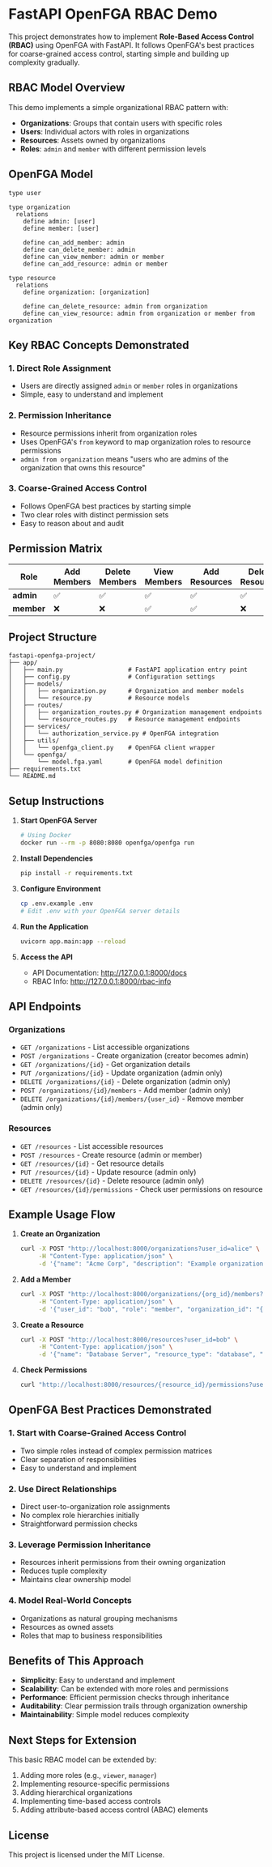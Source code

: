# FastAPI OpenFGA RBAC Demo

This project demonstrates how to implement **Role-Based Access Control (RBAC)** using OpenFGA with FastAPI. It follows OpenFGA's best practices for coarse-grained access control, starting simple and building up complexity gradually.

## RBAC Model Overview

This demo implements a simple organizational RBAC pattern with:

- **Organizations**: Groups that contain users with specific roles
- **Users**: Individual actors with roles in organizations  
- **Resources**: Assets owned by organizations
- **Roles**: `admin` and `member` with different permission levels

## OpenFGA Model

```
type user

type organization
  relations
    define admin: [user]
    define member: [user]
    
    define can_add_member: admin
    define can_delete_member: admin
    define can_view_member: admin or member
    define can_add_resource: admin or member

type resource
  relations
    define organization: [organization]
    
    define can_delete_resource: admin from organization
    define can_view_resource: admin from organization or member from organization
```

## Key RBAC Concepts Demonstrated

### 1. **Direct Role Assignment**
- Users are directly assigned `admin` or `member` roles in organizations
- Simple, easy to understand and implement

### 2. **Permission Inheritance**
- Resource permissions inherit from organization roles
- Uses OpenFGA's `from` keyword to map organization roles to resource permissions
- `admin from organization` means "users who are admins of the organization that owns this resource"

### 3. **Coarse-Grained Access Control**
- Follows OpenFGA best practices by starting simple
- Two clear roles with distinct permission sets
- Easy to reason about and audit

## Permission Matrix

| Role | Add Members | Delete Members | View Members | Add Resources | Delete Resources | View Resources |
|------|-------------|----------------|--------------|---------------|------------------|----------------|
| **admin** | ✅ | ✅ | ✅ | ✅ | ✅ | ✅ |
| **member** | ❌ | ❌ | ✅ | ✅ | ❌ | ✅ |

## Project Structure

```
fastapi-openfga-project/
├── app/
│   ├── main.py                  # FastAPI application entry point
│   ├── config.py                # Configuration settings
│   ├── models/
│   │   ├── organization.py      # Organization and member models
│   │   └── resource.py          # Resource models
│   ├── routes/
│   │   ├── organization_routes.py # Organization management endpoints
│   │   └── resource_routes.py   # Resource management endpoints
│   ├── services/
│   │   └── authorization_service.py # OpenFGA integration
│   ├── utils/
│   │   └── openfga_client.py    # OpenFGA client wrapper
│   └── openfga/
│       └── model.fga.yaml       # OpenFGA model definition
├── requirements.txt
└── README.md
```

## Setup Instructions

1. **Start OpenFGA Server**
   ```bash
   # Using Docker
   docker run --rm -p 8080:8080 openfga/openfga run
   ```

2. **Install Dependencies**
   ```bash
   pip install -r requirements.txt
   ```

3. **Configure Environment**
   ```bash
   cp .env.example .env
   # Edit .env with your OpenFGA server details
   ```

4. **Run the Application**
   ```bash
   uvicorn app.main:app --reload
   ```

5. **Access the API**
   - API Documentation: http://127.0.0.1:8000/docs
   - RBAC Info: http://127.0.0.1:8000/rbac-info

## API Endpoints

### Organizations
- `GET /organizations` - List accessible organizations
- `POST /organizations` - Create organization (creator becomes admin)
- `GET /organizations/{id}` - Get organization details
- `PUT /organizations/{id}` - Update organization (admin only)
- `DELETE /organizations/{id}` - Delete organization (admin only)
- `POST /organizations/{id}/members` - Add member (admin only)
- `DELETE /organizations/{id}/members/{user_id}` - Remove member (admin only)

### Resources
- `GET /resources` - List accessible resources
- `POST /resources` - Create resource (admin or member)
- `GET /resources/{id}` - Get resource details
- `PUT /resources/{id}` - Update resource (admin only)
- `DELETE /resources/{id}` - Delete resource (admin only)
- `GET /resources/{id}/permissions` - Check user permissions on resource

## Example Usage Flow

1. **Create an Organization**
   ```bash
   curl -X POST "http://localhost:8000/organizations?user_id=alice" \
        -H "Content-Type: application/json" \
        -d '{"name": "Acme Corp", "description": "Example organization"}'
   ```

2. **Add a Member**
   ```bash
   curl -X POST "http://localhost:8000/organizations/{org_id}/members?user_id=alice" \
        -H "Content-Type: application/json" \
        -d '{"user_id": "bob", "role": "member", "organization_id": "{org_id}"}'
   ```

3. **Create a Resource**
   ```bash
   curl -X POST "http://localhost:8000/resources?user_id=bob" \
        -H "Content-Type: application/json" \
        -d '{"name": "Database Server", "resource_type": "database", "organization_id": "{org_id}"}'
   ```

4. **Check Permissions**
   ```bash
   curl "http://localhost:8000/resources/{resource_id}/permissions?user_id=bob"
   ```

## OpenFGA Best Practices Demonstrated

### 1. **Start with Coarse-Grained Access Control**
- Two simple roles instead of complex permission matrices
- Clear separation of responsibilities
- Easy to understand and implement

### 2. **Use Direct Relationships**
- Direct user-to-organization role assignments
- No complex role hierarchies initially
- Straightforward permission checks

### 3. **Leverage Permission Inheritance**
- Resources inherit permissions from their owning organization
- Reduces tuple complexity
- Maintains clear ownership model

### 4. **Model Real-World Concepts**
- Organizations as natural grouping mechanisms
- Resources as owned assets
- Roles that map to business responsibilities

## Benefits of This Approach

- **Simplicity**: Easy to understand and implement
- **Scalability**: Can be extended with more roles and permissions
- **Performance**: Efficient permission checks through inheritance
- **Auditability**: Clear permission trails through organization ownership
- **Maintainability**: Simple model reduces complexity

## Next Steps for Extension

This basic RBAC model can be extended by:

1. Adding more roles (e.g., `viewer`, `manager`)
2. Implementing resource-specific permissions
3. Adding hierarchical organizations
4. Implementing time-based access controls
5. Adding attribute-based access control (ABAC) elements

## License

This project is licensed under the MIT License.